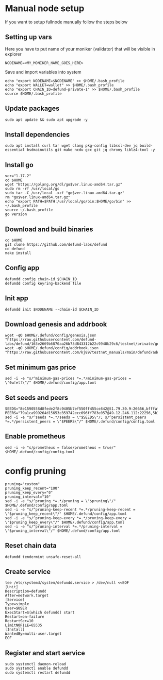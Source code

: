 # Manual node  setup
If you want to setup fullnode manually follow the steps below

## Setting up vars
Here you have to put name of your moniker (validator) that will be visible in explorer
```
NODENAME=<MY_MONIKER_NAME_GOES_HERE>
```

Save and import variables into system
```
echo "export NODENAME=$NODENAME" >> $HOME/.bash_profile
echo "export WALLET=wallet" >> $HOME/.bash_profile
echo "export CHAIN_ID=defund-private-1" >> $HOME/.bash_profile
source $HOME/.bash_profile
```

## Update packages
```
sudo apt update && sudo apt upgrade -y
```

## Install dependencies
```
sudo apt install curl tar wget clang pkg-config libssl-dev jq build-essential bsdmainutils git make ncdu gcc git jq chrony liblz4-tool -y
```

## Install go
```
ver="1.17.2"
cd $HOME
wget "https://golang.org/dl/go$ver.linux-amd64.tar.gz"
sudo rm -rf /usr/local/go
sudo tar -C /usr/local -xzf "go$ver.linux-amd64.tar.gz"
rm "go$ver.linux-amd64.tar.gz"
echo "export PATH=$PATH:/usr/local/go/bin:$HOME/go/bin" >> ~/.bash_profile
source ~/.bash_profile
go version
```

## Download and build binaries
```
cd $HOME
git clone https://github.com/defund-labs/defund
cd defund
make install
```

## Config app
```
defundd config chain-id $CHAIN_ID
defundd config keyring-backend file
```

## Init app
```
defundd init $NODENAME --chain-id $CHAIN_ID
```

## Download genesis and addrbook
```
wget -qO $HOME/.defund/config/genesis.json "https://raw.githubusercontent.com/defund-labs/defund/163e2669b6870aa26b73d843312b22c9948b29c6/testnet/private/genesis.json"
wget -qO $HOME/.defund/config/addrbook.json "https://raw.githubusercontent.com/kj89/testnet_manuals/main/defund/addrbook.json"
```

## Set minimum gas price
```
sed -i -e "s/^minimum-gas-prices *=.*/minimum-gas-prices = \"0ufetf\"/" $HOME/.defund/config/app.toml
```

## Set seeds and peers
```
SEEDS="8e1590558d8fede2f8c9405b7ef550ff455ce842@51.79.30.9:26656,bfffaf3b2c38292bd0aa2a3efe59f210f49b5793@51.91.208.71:26656,106c6974096ca8224f20a85396155979dbd2fb09@198.244.141.176:26656"
PEERS="79a1ca999264d15653e359742ecc696ff783e057@49.12.246.112:22256,5b10a67cad723fd13060761f8955f371fb1810a2@80.64.208.121:26656,cd3a17a6920bba732f1b2a4b3a12a435ac0845ac@49.12.225.248:26656,0409ad6d8ceef8ab01f4df458dbd58dd9ac32295@121.37.242.170:26656,6c80295b4c221e19cab7dfab496e9c15891f55ba@65.108.151.86:26656,2ef9373a0e8b5487b6fbf100d90faa641242899d@154.12.244.137:26656,1bf56637dcb950453c370ef7726da74436d21a61@95.214.52.200:26656,b9acccdd67617e15c361ea0d6fd2e16c1b9c9efc@209.145.48.178:26656,111ba4e5ae97d5f294294ea6ca03c17506465ec5@208.68.39.221:26656,0409ad6d8ceef8ab01f4df458dbd58dd9ac32295@121.37.242.170:26656"
sed -i -e "s/^seeds *=.*/seeds = \"$SEEDS\"/; s/^persistent_peers *=.*/persistent_peers = \"$PEERS\"/" $HOME/.defund/config/config.toml
```

## Enable prometheus
```
sed -i -e "s/prometheus = false/prometheus = true/" $HOME/.defund/config/config.toml
```

# config pruning
```
pruning="custom"
pruning_keep_recent="100"
pruning_keep_every="0"
pruning_interval="10"
sed -i -e "s/^pruning *=.*/pruning = \"$pruning\"/" $HOME/.defund/config/app.toml
sed -i -e "s/^pruning-keep-recent *=.*/pruning-keep-recent = \"$pruning_keep_recent\"/" $HOME/.defund/config/app.toml
sed -i -e "s/^pruning-keep-every *=.*/pruning-keep-every = \"$pruning_keep_every\"/" $HOME/.defund/config/app.toml
sed -i -e "s/^pruning-interval *=.*/pruning-interval = \"$pruning_interval\"/" $HOME/.defund/config/app.toml
```

## Reset chain data
```
defundd tendermint unsafe-reset-all
```

## Create service
```
tee /etc/systemd/system/defundd.service > /dev/null <<EOF
[Unit]
Description=defundd
After=network.target
[Service]
Type=simple
User=$USER
ExecStart=$(which defundd) start
Restart=on-failure
RestartSec=10
LimitNOFILE=65535
[Install]
WantedBy=multi-user.target
EOF
```

## Register and start service
```
sudo systemctl daemon-reload
sudo systemctl enable defundd
sudo systemctl restart defundd
```
